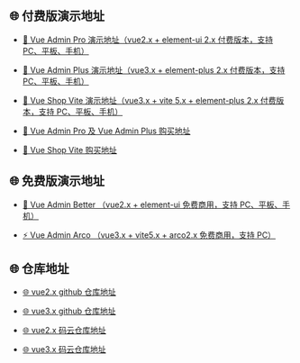 ## 🌐 付费版演示地址

- [🚀 Vue Admin Pro 演示地址（vue2.x + element-ui 2.x 付费版本，支持 PC、平板、手机）](https://vuejs-core.cn/admin-pro/)

- [🚀 Vue Admin Plus 演示地址（vue3.x + element-plus 2.x 付费版本，支持 PC、平板、手机）](https://vuejs-core.cn/admin-plus/)

- [🚀 Vue Shop Vite 演示地址（vue3.x + vite 5.x + element-plus 2.x 付费版本，支持 PC、平板、手机）](https://vuejs-core.cn/shop-vite/)

- [📌 Vue Admin Pro 及 Vue Admin Plus 购买地址](https://vuejs-core.cn/authorization/)

- [📌 Vue Shop Vite 购买地址](https://vuejs-core.cn/authorization/shop-vite.html)

<!-- ## 🔊 温馨提示

近期，我们发现少数不法互联网用户通过 IDC 云服务器、代理 ip、本地计算机等方式对我们的演示地址，发起了大规模攻击，包括但不限于 DDOS 攻击、SQL 注入、大文件上传、端口扫描、目录扫描等方式，我们已第一时间通过技术手段追踪到其攻击服务器部署的网站内容，并由此推断出其所入职公司或相关联的公司，望其迷途知返，切勿再做损人不利己的事情。我们不清楚其这样做的原因，也不愿意通过以牙还牙，以眼还眼的方式，将事态扩大，为保障正常用户的访问演示地址的体验，提升访问速度，目前，演示地址已采取以下防范措施：

- 1、演示地址服务器已购买 DDOS 高防包，有效防止了大多数恶意攻击。
- 2、演示地址服务器已禁止.git、.svn、.env、.php 等后缀文件访问，单个 ip 累计访问以上文件超过 20 次，将被永久封禁，并无法再次打开演示地址。
- 3、演示地址每晚 3 点进行备份恢复、重启服务器操作，预计将有 2 到 3 分钟访问超时。
- 4、演示地址已加入恶意 ip 共享计划，对于存在恶意扫描服务器端口、服务器文件的问题 ip，我们将立即封禁，并同步至云服务器厂商恶意 ip 名单。

以上措施真实有效，正常用户切勿因好奇前去尝试 DDOS 高防包的准确性，采取以上措施，实属迫不得已，地球这么大，容得下每一个前端框架，希望大家在各自的人生里各自发光，把余下的时间多用来陪陪家人孩子。（温馨提示：如果您发现自己的 ip 被误封，可联系微信客服申请解除）。 -->

## 🌐 免费版演示地址

- [🎉 Vue Admin Better （vue2.x + element-ui 免费商用，支持 PC、平板、手机）](https://vuejs-core.cn/vue-admin-better)

<!-- - [⚡️ vue3.x + element-plus（alpha 版本，免费商用，支持 PC、平板、手机）](https://vuejs-core.cn/vue-admin-better-plus/) -->

<!-- - [⚡️ Vue Admin Ant （vue3.x + ant-design-vue 免费商用，支持 PC、平板、手机）](https://vuejs-core.cn/vue-admin-better-antdv/) -->

- [⚡️ Vue Admin Arco （vue3.x + vite5.x + arco2.x 免费商用，支持 PC）](https://vuejs-core.cn/vue-admin-arco/)

## 🌐 仓库地址

- [🌐 vue2.x github 仓库地址](https://github.com/zxwk1998/vue-admin-better/)

- [🌐 vue3.x github 仓库地址](https://github.com/zxwk1998/vue-admin-arco/)

- [🌐 vue2.x 码云仓库地址](https://gitee.com/chu1204505056/vue-admin-better/)

- [🌐 vue3.x 码云仓库地址](https://gitee.com/chu1204505056/vue-admin-arco/)
